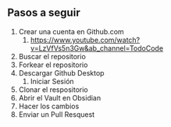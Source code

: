 ## Pasos a seguir 

1. Crear una cuenta en Github.com 
	1. https://www.youtube.com/watch?v=LzVfVs5n3Gw&ab_channel=TodoCode
2. Buscar el repositorio
3. Forkear el repositorio
4. Descargar Github Desktop
	1. Iniciar Sesión
5. Clonar el respositorio
6. Abrir el Vault en Obsidian
7. Hacer los cambios
8. Enviar un Pull Resquest